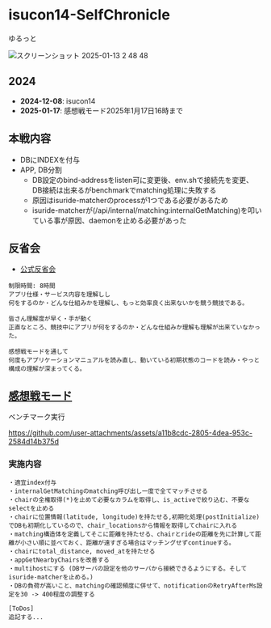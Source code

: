
# isucon14-SelfChronicle

ゆるっと

![スクリーンショット 2025-01-13 2 48 48](https://github.com/user-attachments/assets/f0a5eaac-9ce4-4453-bfba-82db491b6c2f)

## 2024
- **2024-12-08**: isucon14
- **2025-01-17**: 感想戦モード2025年1月17日16時まで

## 本戦内容
- DBにINDEXを付与
- APP, DB分割
  - DB設定のbind-addressをlisten可に変更後、env.shで接続先を変更、DB接続は出来るがbenchmarkでmatching処理に失敗する
  - 原因はisuride-matcherのprocessが1つである必要があるため
  - isuride-matcherが(/api/internal/matching:internalGetMatching)を叩いている事が原因、daemonを止める必要があった

## 反省会
- [公式反省会](https://lycorptech-jp.connpass.com/event/340046/)

```
制限時間: 8時間
アプリ仕様・サービス内容を理解しし
何をするのか・どんな仕組みかを理解し、もっと効率良く出来ないかを競う競技である。

皆さん理解度が早く・手が動く
正直なところ、競技中にアプリが何をするのか・どんな仕組みか理解も理解が出来ていなかった。

感想戦モードを通して
何度もアプリケーションマニュアルを読み直し、動いている初期状態のコードを読み・やっと構成の理解が深まってくる。
```

## [感想戦モード](https://discord.com/channels/1281221321166163990/1281221321174421572/1316656816603533362)

ベンチマーク実行

https://github.com/user-attachments/assets/a11b8cdc-2805-4dea-953c-2584d14b375d


### 実施内容
```
・適宜index付与
・internalGetMatchingのmatching呼び出し一度で全てマッチさせる
・chairの全権取得(*)を止めて必要なカラムを取得し、is_activeで絞り込む、不要なselectを止める
・chairに位置情報(latitude, longitude)を持たせる,初期化処理(postInitialize)でDBも初期化しているので、chair_locationsから情報を取得してchairに入れる
・matching構造体を定義してそこに距離を持たせる、chairとrideの距離を先に計算して距離が小さい順に並べておく、距離が遠すぎる場合はマッチングせずcontinueする。
・chairにtotal_distance, moved_atを持たせる
・appGetNearbyChairsを改善する
・multihostにする (DBサーバの設定を他のサーバから接続できるようにする。そしてisuride-matcherを止める。)
・DBの負荷が高いこと、matchingの確認頻度に併せて、notificationのRetryAfterMs設定を30 -> 400程度の調整する

[ToDos]
追記する...

```

